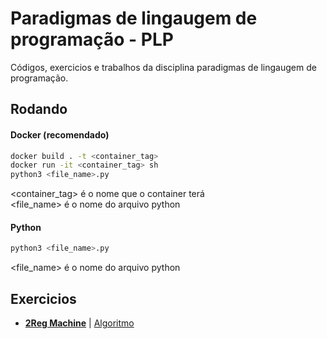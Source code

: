 # Paradigmas de lingaugem de programação - PLP

Códigos, exercicios e trabalhos da disciplina paradigmas de lingaugem de programação.

## Rodando

#### Docker (recomendado)

```bash
docker build . -t <container_tag>
docker run -it <container_tag> sh
python3 <file_name>.py
```
<container_tag> é o nome que o container terá  
<file_name> é o nome do arquivo python  

#### Python
```bash
python3 <file_name>.py
```
<file_name> é o nome do arquivo python

## Exercicios

- **[2Reg Machine](./2reg_machine/README.md)**  | [Algoritmo](./2reg_machine/code/__main__.py)